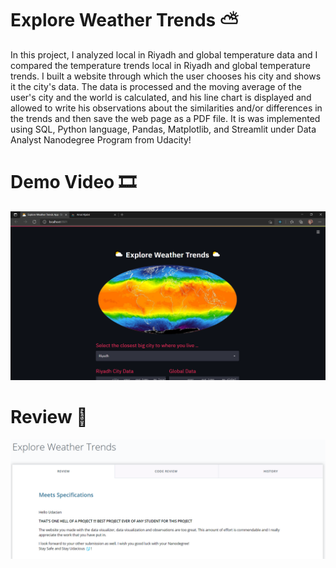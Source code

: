 # Explore Weather Trends ⛅

In this project, I analyzed local in Riyadh and global temperature data and I compared the temperature trends local in Riyadh and global temperature trends. I built a website through which the user chooses his city and shows it the city's data. The data is processed and the moving average of the user's city and the world is calculated, and his line chart is displayed and allowed to write his observations about the similarities and/or differences in the trends and then save the web page as a PDF file. It is was implemented using SQL, Python language, Pandas, Matplotlib, and Streamlit under Data Analyst Nanodegree Program from Udacity!

# Demo Video 🎞
[![Watch the video](https://github.com/AmalAljabri/Explore-Weather-Trends/blob/main/Images/Img_App_1.png)](https://www.youtube.com/watch?v=i9sVUrlcGkY)

# Review 🎊
![](https://github.com/AmalAljabri/Explore-Weather-Trends/blob/main/Images/review.png)
